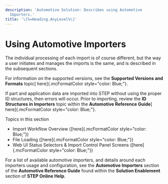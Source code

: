 ```yaml
---
description: 'Automotive Solution: Describes using Automotive
  Importers.'
title: '\[%=Heading.AnyLevel%\]'
---
```


Using Automotive Importers
==========================

The individual processing of each import is of course different, but the
way a user initiates and manages the imports is the same, and is
described in the subsequent sections.

For information on the supported versions, see the **Supported Versions
and Formats** topic[ here]{.mcFormatColor style="color: Blue;"}.

If part and application data are imported into STEP without using the
proper ID structures, then errors will occur. Prior to importing, review
the **ID Structures in Importers** topic within the **Automotive
Reference Guide**[ here]{.mcFormatColor style="color: Blue;"}.

Topics in this section

-   Import Workflow Overview ([here]{.mcFormatColor
    style="color: Blue;"})
-   File Loading ([here]{.mcFormatColor style="color: Blue;"})
-   Web UI Status Selectors & Import Control Panel Screens
    ([here]{.mcFormatColor style="color: Blue;"})

For a list of available automotive importers, and details around each
importers usage and configuration, see the **Automotive Importers**
section of the **Automotive Reference Guide** found within the
**Solution Enablement** section of **STEP Online Help**.
